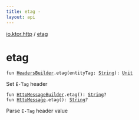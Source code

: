 ```yaml
---
title: etag - 
layout: api
---
```


<div class='api-docs-breadcrumbs'><a href="index.html">io.ktor.http</a> / <a href="./etag.html">etag</a></div>

# etag

<div class="overload-group" markdown="1">

<div class="signature"><code><span class="keyword">fun </span><a href="-headers-builder/index.html"><span class="identifier">HeadersBuilder</span></a><span class="symbol">.</span><span class="identifier">etag</span><span class="symbol">(</span><span class="parameterName" id="io.ktor.http$etag(io.ktor.http.HeadersBuilder, kotlin.String)/entityTag">entityTag</span><span class="symbol">:</span>&nbsp;<a href="https://kotlinlang.org/api/latest/jvm/stdlib/kotlin/-string/index.html"><span class="identifier">String</span></a><span class="symbol">)</span><span class="symbol">: </span><a href="https://kotlinlang.org/api/latest/jvm/stdlib/kotlin/-unit/index.html"><span class="identifier">Unit</span></a></code></div>

Set <code>E-Tag</code> header

</div>
<div class="overload-group" markdown="1">

<div class="signature"><code><span class="keyword">fun </span><a href="-http-message-builder/index.html"><span class="identifier">HttpMessageBuilder</span></a><span class="symbol">.</span><span class="identifier">etag</span><span class="symbol">(</span><span class="symbol">)</span><span class="symbol">: </span><a href="https://kotlinlang.org/api/latest/jvm/stdlib/kotlin/-string/index.html"><span class="identifier">String</span></a><span class="symbol">?</span></code></div>

<div class="signature"><code><span class="keyword">fun </span><a href="-http-message/index.html"><span class="identifier">HttpMessage</span></a><span class="symbol">.</span><span class="identifier">etag</span><span class="symbol">(</span><span class="symbol">)</span><span class="symbol">: </span><a href="https://kotlinlang.org/api/latest/jvm/stdlib/kotlin/-string/index.html"><span class="identifier">String</span></a><span class="symbol">?</span></code></div>

Parse <code>E-Tag</code> header value

</div>
